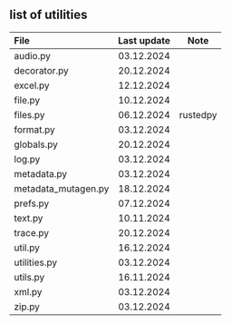 ## list of utilities

| File         | Last update | Note      |
| :----------- | :---------: | :-------: |
| audio.py     | 03.12.2024  | |
| decorator.py | 20.12.2024  | |
| excel.py     | 12.12.2024  | |
| file.py      | 10.12.2024  | |
| files.py     | 06.12.2024  | rustedpy  |
| format.py    | 03.12.2024  | |
| globals.py   | 20.12.2024  | |
| log.py       | 03.12.2024  | |
| metadata.py  | 03.12.2024  | |
| metadata_mutagen.py | 18.12.2024 | |
| prefs.py     | 07.12.2024  | |
| text.py      | 10.11.2024  | |
| trace.py     | 20.12.2024  | |
| util.py      | 16.12.2024  | |
| utilities.py | 03.12.2024  | |
| utils.py     | 16.11.2024  | |
| xml.py       | 03.12.2024  | |
| zip.py       | 03.12.2024  | |
